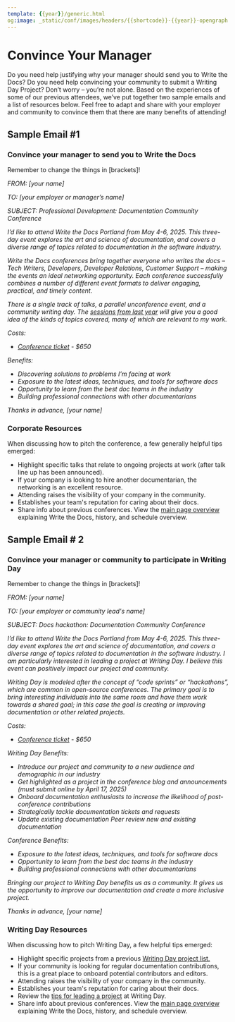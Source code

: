 ```yaml
---
template: {{year}}/generic.html
og:image: _static/conf/images/headers/{{shortcode}}-{{year}}-opengraph.jpg
---
```


# Convince Your Manager

Do you need help justifying why your manager should send you to Write the Docs? Do you need help convincing your community to submit a Writing Day Project? Don’t worry – you’re not alone. Based on the experiences of some of our previous attendees, we’ve put together two sample emails and a list of resources below. Feel free to adapt and share with your employer and community to convince them that there are many benefits of attending!

## Sample Email #1

### Convince your manager to send you to Write the Docs

Remember to change the things in [brackets]!

*FROM: [your name]*

*TO: [your employer or manager’s name]*

*SUBJECT: Professional Development: Documentation Community Conference*

*I’d like to attend Write the Docs Portland from May 4-6, 2025. This three-day event explores the art and science of documentation, and covers a diverse range of topics related to documentation in the software industry.*

*Write the Docs conferences bring together everyone who writes the docs – Tech Writers, Developers, Developer Relations, Customer Support – making the events an ideal networking opportunity. Each conference successfully combines a number of different event formats to deliver engaging, practical, and timely content.*

*There is a single track of talks, a parallel unconference event, and a community writing day. The [sessions from last year](https://www.writethedocs.org/conf/portland/2024/speakers/) will give you a good idea of the kinds of topics covered, many of which are relevant to my work.*

*Costs:*

- *[Conference ticket](https://www.writethedocs.org/conf/portland/2025/tickets/) - $650*

*Benefits:*

- *Discovering solutions to problems I’m facing at work*
- *Exposure to the latest ideas, techniques, and tools for software docs*
- *Opportunity to learn from the best doc teams in the industry*
- *Building professional connections with other documentarians*

*Thanks in advance, [your name]*

### Corporate Resources

When discussing how to pitch the conference, a few generally helpful tips emerged:

- Highlight specific talks that relate to ongoing projects at work (after talk line up has been announced).
- If your company is looking to hire another documentarian, the networking is an excellent resource.
- Attending raises the visibility of your company in the community. 
- Establishes your team's reputation for caring about their docs.
- Share info about previous conferences. View the [main page overview](https://www.writethedocs.org/conf/portland/2025/) explaining Write the Docs, history, and schedule overview.

## Sample Email # 2

### Convince your manager or community to participate in Writing Day



Remember to change the things in [brackets]!

*FROM: [your name]*

*TO: [your employer or community lead's name]*

*SUBJECT: Docs hackathon: Documentation Community Conference*

*I’d like to attend Write the Docs Portland from May 4-6, 2025. This three-day event explores the art and science of documentation, and covers a diverse range of topics related to documentation in the software industry. I am particularly interested in leading a project at Writing Day. I believe this event can positively impact our project and community.*

*Writing Day is modeled after the concept of “code sprints” or “hackathons”, which are common in open-source conferences. The primary goal is to bring interesting individuals into the same room and have them work towards a shared goal; in this case the goal is creating or improving documentation or other related projects.*

*Costs:*

- *[Conference ticket](https://www.writethedocs.org/conf/portland/2025/tickets/) - $650*

*Writing Day Benefits:*

- *Introduce our project and community to a new audience and demographic in our industry*
- *Get highlighted as a project in the conference blog and announcements (must submit online by April 17, 2025)*
- *Onboard documentation enthusiasts to increase the likelihood of post-conference contributions*
- *Strategically tackle documentation tickets and requests*
- *Update existing documentation
Peer review new and existing documentation*

*Conference Benefits:*

- *Exposure to the latest ideas, techniques, and tools for software docs*
- *Opportunity to learn from the best doc teams in the industry*
- *Building professional connections with other documentarians*

*Bringing our project to Writing Day benefits us as a community. It gives us the opportunity to improve our documentation and create a more inclusive project.*

*Thanks in advance, [your name]*

### Writing Day Resources

When discussing how to pitch Writing Day, a few helpful tips emerged:

- Highlight specific projects from a previous [Writing Day project list. ](https://www.writethedocs.org/conf/portland/2023/writing-day/#project-listing)
- If your community is looking for regular documentation contributions, this is a great place to onboard potential contributors and editors.
- Attending raises the visibility of your company in the community. 
- Establishes your team's reputation for caring about their docs.
- Review the [tips for leading a project](https://www.writethedocs.org/conf/portland/2025/writing-day/#lead-a-project) at Writing Day.
- Share info about previous conferences. View the [main page overview](https://www.writethedocs.org/conf/portland/2025/) explaining Write the Docs, history, and schedule overview.

